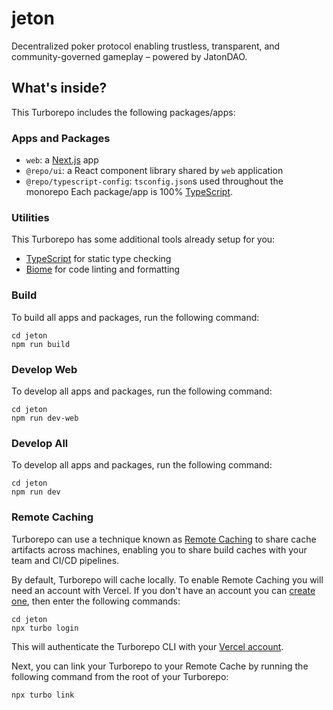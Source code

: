 # jeton
Decentralized poker protocol enabling trustless, transparent, and community-governed gameplay – powered by JatonDAO.

## What's inside?
This Turborepo includes the following packages/apps:

### Apps and Packages
- `web`: a [Next.js](https://nextjs.org/) app
- `@repo/ui`: a React component library shared by `web` application
- `@repo/typescript-config`: `tsconfig.json`s used throughout the monorepo
Each package/app is 100% [TypeScript](https://www.typescriptlang.org/).

### Utilities
This Turborepo has some additional tools already setup for you:
- [TypeScript](https://www.typescriptlang.org/) for static type checking
- [Biome](https://biomejs.dev/) for code linting and formatting

### Build
To build all apps and packages, run the following command:

```
cd jeton
npm run build
```

### Develop Web
To develop all apps and packages, run the following command:

```
cd jeton
npm run dev-web
```

### Develop All
To develop all apps and packages, run the following command:

```
cd jeton
npm run dev
```

### Remote Caching
Turborepo can use a technique known as [Remote Caching](https://turbo.build/repo/docs/core-concepts/remote-caching) to share cache artifacts across machines, enabling you to share build caches with your team and CI/CD pipelines.

By default, Turborepo will cache locally. To enable Remote Caching you will need an account with Vercel. If you don't have an account you can [create one](https://vercel.com/signup), then enter the following commands:

```
cd jeton
npx turbo login
```

This will authenticate the Turborepo CLI with your [Vercel account](https://vercel.com/docs/concepts/personal-accounts/overview).

Next, you can link your Turborepo to your Remote Cache by running the following command from the root of your Turborepo:

```
npx turbo link
```
